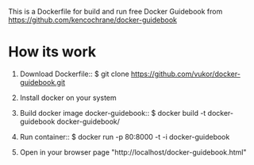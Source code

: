 This is a Dockerfile for build and run free Docker Guidebook from https://github.com/kencochrane/docker-guidebook

How its work
================

1. Download Dockerfile::
    $ git clone https://github.com/vukor/docker-guidebook.git

2. Install docker on your system

3. Build docker image docker-guidebook::
    $ docker build -t docker-guidebook docker-guidebook/

4. Run container::
    $ docker run -p 80:8000 -t -i docker-guidebook

5. Open in your browser page "http://localhost/docker-guidebook.html"


